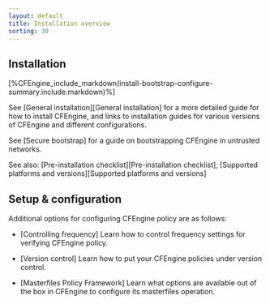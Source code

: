 ```yaml
---
layout: default
title: Installation overview
sorting: 30
---
```


## Installation

[%CFEngine_include_markdown(install-bootstrap-configure-summary.include.markdown)%]

See [General installation][General installation] for a more detailed guide for how to install CFEngine, and links to installation guides for various versions of CFEngine and different configurations.

See [Secure bootstrap] for a guide on bootstrapping CFEngine in untrusted networks.

See also: [Pre-installation checklist][Pre-installation checklist], [Supported platforms and versions][Supported platforms and versions]

## Setup & configuration

Additional options for configuring CFEngine policy are as follows:

* [Controlling frequency]
Learn how to control frequency settings for verifying CFEngine policy.

* [Version control]
Learn how to put your CFEngine policies under version control.

* [Masterfiles Policy Framework]
Learn what options are available out of the box in CFEngine to configure its masterfiles operation.
